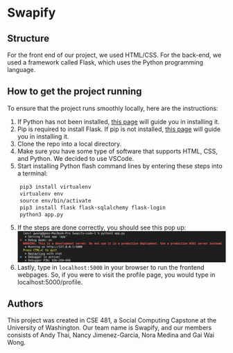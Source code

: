 # Swapify
## Structure
For the front end of our project, we used HTML/CSS. For the back-end, we used a framework called Flask, which uses the Python programming language.
## How to get the project running
To ensure that the project runs smoothly locally, here are the instructions:
1. If Python has not been installed, [this page](https://www.python.org/downloads/) will guide you in installing it.
2. Pip is required to install Flask. If pip is not installed, [this page](https://pip.pypa.io/en/stable/cli/pip_install/) will guide you in installing it.
2. Clone the repo into a local directory.
3. Make sure you have some type of software that supports HTML, CSS, and Python. We decided to use VSCode.
4. Start installing Python flash command lines by entering these steps into a terminal:
```
    pip3 install virtualenv
    virtualenv env
    source env/bin/activate
    pip3 install flask flask-sqlalchemy flask-login
    python3 app.py
```
5. If the steps are done correctly, you should see this pop up:
![alt text](showterminal.png)
6. Lastly, type in `localhost:5000` in your browser to run the frontend webpages. So, if you were to visit the profile page,
you would type in localhost:5000/profile.
## Authors
This project was created in CSE 481, a Social Computing Capstone at the University of Washington. Our team name is Swapify, and
our members consists of Andy Thai, Nancy Jimenez-Garcia, Nora Medina and Gai Wai Wong.
